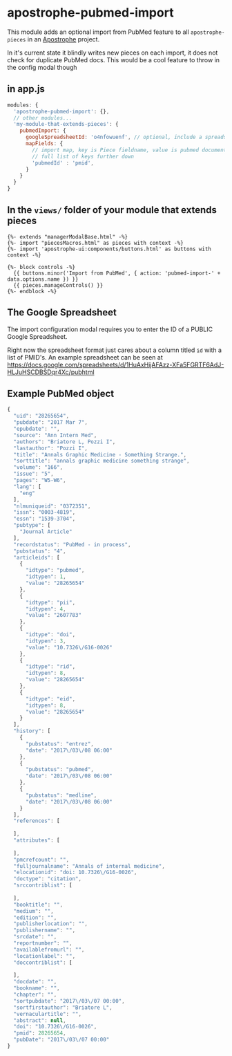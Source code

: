 # apostrophe-pubmed-import

This module adds an optional import from PubMed feature to all `apostrophe-pieces` in an [Apostrophe](http://apostrophecms.org) project.

In it's current state it blindly writes new pieces on each import, it does not check for duplicate PubMed docs. This would be a cool feature to throw in the config modal though

## in app.js

```javascript
modules: {
  'apostrophe-pubmed-import': {},
  // other modules...
  'my-module-that-extends-pieces': {
    pubmedImport: {
      googleSpreadsheetId: 'o4nfowuenf', // optional, include a spreadsheet ID in the help text
      mapFields: { 
        // import map, key is Piece fieldname, value is pubmed document key
        // full list of keys further down
        'pubmedId' : 'pmid',
      }
    }
  }
}
```

## In the `views/` folder of your module that extends pieces

```markup
{%- extends "managerModalBase.html" -%}
{%- import "piecesMacros.html" as pieces with context -%}
{%- import 'apostrophe-ui:components/buttons.html' as buttons with context -%}

{%- block controls -%}
  {{ buttons.minor('Import from PubMed', { action: 'pubmed-import-' + data.options.name }) }}
  {{ pieces.manageControls() }}
{%- endblock -%}
```

## The Google Spreadsheet

The import configuration modal requires you to enter the ID of a PUBLIC Google Spreadsheet.

Right now the spreadsheet format just cares about a column titled `id` with a list of PMID's. An example spreadsheet can be seen at https://docs.google.com/spreadsheets/d/1HuAxHijAFAzz-XFa5FGRTF6AdJ-HLJuHSCDBSDqr4Xc/pubhtml

## Example PubMed object
```javascript
{
  "uid": "28265654",
  "pubdate": "2017 Mar 7",
  "epubdate": "",
  "source": "Ann Intern Med",
  "authors": "Briatore L, Pozzi I",
  "lastauthor": "Pozzi I",
  "title": "Annals Graphic Medicine - Something Strange.",
  "sorttitle": "annals graphic medicine something strange",
  "volume": "166",
  "issue": "5",
  "pages": "W5-W6",
  "lang": [
    "eng"
  ],
  "nlmuniqueid": "0372351",
  "issn": "0003-4819",
  "essn": "1539-3704",
  "pubtype": [
    "Journal Article"
  ],
  "recordstatus": "PubMed - in process",
  "pubstatus": "4",
  "articleids": [
    {
      "idtype": "pubmed",
      "idtypen": 1,
      "value": "28265654"
    },
    {
      "idtype": "pii",
      "idtypen": 4,
      "value": "2607783"
    },
    {
      "idtype": "doi",
      "idtypen": 3,
      "value": "10.7326\/G16-0026"
    },
    {
      "idtype": "rid",
      "idtypen": 8,
      "value": "28265654"
    },
    {
      "idtype": "eid",
      "idtypen": 8,
      "value": "28265654"
    }
  ],
  "history": [
    {
      "pubstatus": "entrez",
      "date": "2017\/03\/08 06:00"
    },
    {
      "pubstatus": "pubmed",
      "date": "2017\/03\/08 06:00"
    },
    {
      "pubstatus": "medline",
      "date": "2017\/03\/08 06:00"
    }
  ],
  "references": [
    
  ],
  "attributes": [
    
  ],
  "pmcrefcount": "",
  "fulljournalname": "Annals of internal medicine",
  "elocationid": "doi: 10.7326\/G16-0026",
  "doctype": "citation",
  "srccontriblist": [
    
  ],
  "booktitle": "",
  "medium": "",
  "edition": "",
  "publisherlocation": "",
  "publishername": "",
  "srcdate": "",
  "reportnumber": "",
  "availablefromurl": "",
  "locationlabel": "",
  "doccontriblist": [
    
  ],
  "docdate": "",
  "bookname": "",
  "chapter": "",
  "sortpubdate": "2017\/03\/07 00:00",
  "sortfirstauthor": "Briatore L",
  "vernaculartitle": "",
  "abstract": null,
  "doi": "10.7326\/G16-0026",
  "pmid": 28265654,
  "pubDate": "2017\/03\/07 00:00"
}
```